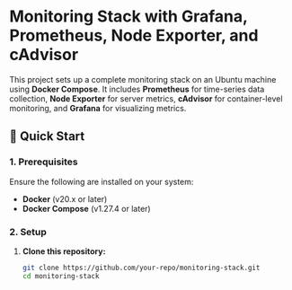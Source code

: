 # Monitoring Stack with Grafana, Prometheus, Node Exporter, and cAdvisor

This project sets up a complete monitoring stack on an Ubuntu machine using **Docker Compose**. It includes **Prometheus** for time-series data collection, **Node Exporter** for server metrics, **cAdvisor** for container-level monitoring, and **Grafana** for visualizing metrics.

## 🚀 **Quick Start**

### 1. **Prerequisites**
Ensure the following are installed on your system:
- **Docker** (v20.x or later)
- **Docker Compose** (v1.27.4 or later)

### 2. **Setup**

1. **Clone this repository:**
   ```bash
   git clone https://github.com/your-repo/monitoring-stack.git
   cd monitoring-stack
